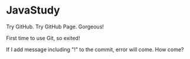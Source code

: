 # JavaStudy

Try GitHub. Try GitHub Page. Gorgeous!

First time to use Git, so exited! 

If I add message including "!" to the commit, error will come. How come?